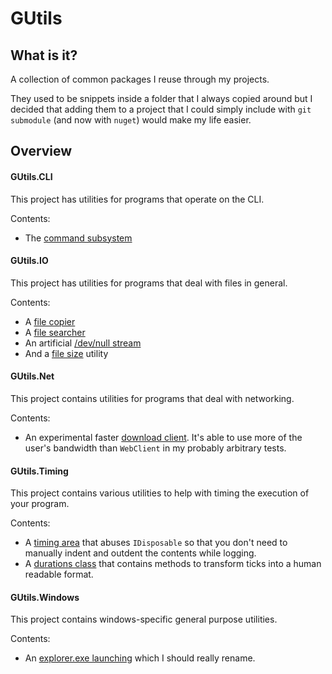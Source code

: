 # GUtils
## What is it?
A collection of common packages I reuse through my projects.

They used to be snippets inside a folder that I always copied around but I decided that adding them to a project that I could simply include with `git submodule` (and now with `nuget`) would make my life easier.

## Overview
#### GUtils.CLI
This project has utilities for programs that operate on the CLI.

Contents:
- The [command subsystem](cli/cmdSubSys)

#### GUtils<span></span>.IO
This project has utilities for programs that deal with files in general.

Contents:
- A [file copier](io/copier)
- A [file searcher](io/search)
- An artificial [/dev/null stream](io/null)
- And a [file size](io/size) utility

#### GUtils<span></span>.Net
This project contains utilities for programs that deal with networking.

Contents:
- An experimental faster [download client](net/downloader). It's able to use more of the user's bandwidth than `WebClient` in my probably arbitrary tests.

#### GUtils.Timing
This project contains various utilities to help with timing the execution of your program.

Contents:
- A [timing area](timing/area) that abuses `IDisposable` so that you don't need to manually indent and outdent the contents while logging.
- A [durations class](timing/durations) that contains methods to transform ticks into a human readable format.

#### GUtils.Windows
This project contains windows-specific general purpose utilities.

Contents:
- An [explorer.exe launching](windows/fexplorer) which I should really rename.


[cli/cmdSubSys]: cli/commandSystem.md
[io/copier]: io/fileCopier.md
[io/search]: io/fileSearch.md
[io/null]: io/nullStream.md
[io/size]: io/fileSize.md
[net/downloader]: net/downloadClient.md
[timing/area]: timing/timingArea.md
[timing/durations]: timing/durations.md
[windows/fexplorer]: windows/fexplorer.md
